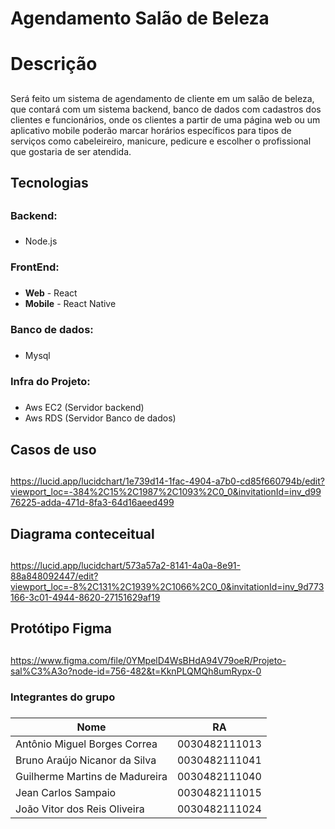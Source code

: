# Agendamento Salão de Beleza <h1>
# Descrição <h2>
Será feito um sistema de agendamento de cliente em um salão de beleza, que contará com um sistema backend, banco de dados com cadastros dos clientes e funcionários, onde os clientes a partir de uma página web ou um aplicativo mobile poderão marcar horários específicos para tipos de serviços como cabeleireiro, manicure, pedicure e escolher o profissional que gostaria de ser atendida.
  
## Tecnologias <h2>
### Backend:<h3>
 * Node.js
### FrontEnd:<h3>
 * **Web** - React
 * **Mobile** - React Native
### Banco de dados:<h3>
 * Mysql
### Infra do Projeto:<h5>
* Aws EC2 (Servidor backend)
* Aws RDS (Servidor Banco de dados)  

  
## Casos de uso <h2>
  https://lucid.app/lucidchart/1e739d14-1fac-4904-a7b0-cd85f660794b/edit?viewport_loc=-384%2C15%2C1987%2C1093%2C0_0&invitationId=inv_d9976225-adda-471d-8fa3-64d16aeed499
  
## Diagrama conteceitual <h2>
  https://lucid.app/lucidchart/573a57a2-8141-4a0a-8e91-88a848092447/edit?viewport_loc=-8%2C131%2C1939%2C1066%2C0_0&invitationId=inv_9d773166-3c01-4944-8620-27151629af19

  ## Protótipo Figma <h2>
  https://www.figma.com/file/0YMpelD4WsBHdA94V79oeR/Projeto-sal%C3%A3o?node-id=756-482&t=KknPLQMQh8umRypx-0
  
### Integrantes do grupo <h3>  
 Nome   | RA
--------- | ------
Antônio Miguel Borges Correa | 0030482111013
Bruno Araújo Nicanor da Silva | 0030482111041
Guilherme Martins de Madureira | 0030482111040
Jean Carlos Sampaio  | 0030482111015
João Vitor dos Reis Oliveira | 0030482111024
